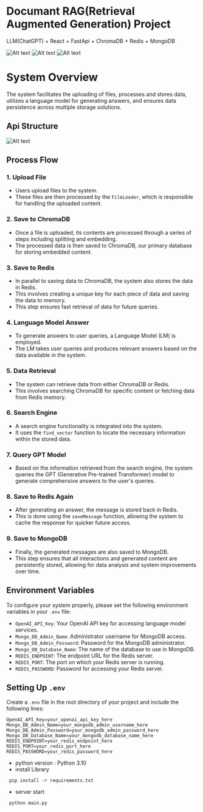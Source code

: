 # Documant RAG(Retrieval Augmented Generation) Project
LLM(ChatGPT) + React + FastApi + ChromaDB + Redis + MongoDB

![Alt text](server/upload/sample05.png)
![Alt text](server/upload/sample06.png)
![Alt text](server/upload/sample07.png)

# System Overview

The system facilitates the uploading of files, processes and stores data, utilizes a language model for generating answers, and ensures data persistence across multiple storage solutions.

## Api Structure
![Alt text](server/upload/sample03.png)


## Process Flow

### 1. Upload File
- Users upload files to the system.
- These files are then processed by the `FileLoader`, which is responsible for handling the uploaded content.

### 2. Save to ChromaDB
- Once a file is uploaded, its contents are processed through a series of steps including splitting and embedding.
- The processed data is then saved to ChromaDB, our primary database for storing embedded content.

### 3. Save to Redis
- In parallel to saving data to ChromaDB, the system also stores the data in Redis.
- This involves creating a unique key for each piece of data and saving the data to memory.
- This step ensures fast retrieval of data for future queries.

### 4. Language Model Answer
- To generate answers to user queries, a Language Model (LM) is employed.
- The LM takes user queries and produces relevant answers based on the data available in the system.

### 5. Data Retrieval
- The system can retrieve data from either ChromaDB or Redis.
- This involves searching ChromaDB for specific content or fetching data from Redis memory.

### 6. Search Engine
- A search engine functionality is integrated into the system.
- It uses the `find_vector` function to locate the necessary information within the stored data.

### 7. Query GPT Model
- Based on the information retrieved from the search engine, the system queries the GPT (Generative Pre-trained Transformer) model to generate comprehensive answers to the user's queries.

### 8. Save to Redis Again
- After generating an answer, the message is stored back in Redis.
- This is done using the `saveMessage` function, allowing the system to cache the response for quicker future access.

### 9. Save to MongoDB
- Finally, the generated messages are also saved to MongoDB.
- This step ensures that all interactions and generated content are persistently stored, allowing for data analysis and system improvements over time.


## Environment Variables

To configure your system properly, please set the following environment variables in your `.env` file:

- `OpenAI_API_Key`: Your OpenAI API key for accessing language model services.
- `Mongo_DB_Admin_Name`: Administrator username for MongoDB access.
- `Mongo_DB_Admin_Password`: Password for the MongoDB administrator.
- `Mongo_DB_Database_Name`: The name of the database to use in MongoDB.
- `REDIS_ENDPOINT`: The endpoint URL for the Redis server.
- `REDIS_PORT`: The port on which your Redis server is running.
- `REDIS_PASSWORD`: Password for accessing your Redis server.

## Setting Up `.env`

Create a `.env` file in the root directory of your project and include the following lines:

```plaintext
OpenAI_API_Key=your_openai_api_key_here
Mongo_DB_Admin_Name=your_mongodb_admin_username_here
Mongo_DB_Admin_Password=your_mongodb_admin_password_here
Mongo_DB_Database_Name=your_mongodb_database_name_here
REDIS_ENDPOINT=your_redis_endpoint_here
REDIS_PORT=your_redis_port_here
REDIS_PASSWORD=your_redis_password_here
```

- python version : Python 3.10
- install Library
```
 pip install -r requirements.txt
```
- server start
```
 python main.py
```